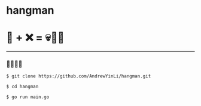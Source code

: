 # hangman

# 🔡 + ❌ = 💀🎣🌲
___

### 🤷‍♀️🤷‍♂️

`$ git clone https://github.com/AndrewYinLi/hangman.git`

`$ cd hangman`

`$ go run main.go`
